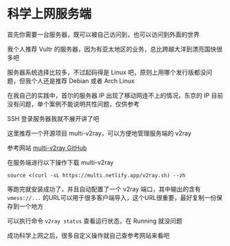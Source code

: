 # 科学上网服务端

首先你需要一台服务器，既可以被自己访问到，也可以访问到外面的世界

我个人推荐 Vultr 的服务器，因为有亚太地区的业务，总比跨越大洋到漂亮国快很多吧

服务器系统选择比较多，不过起码得是 Linux 吧，原则上用哪个发行版都没问题，但我个人还是推荐 Debian 或者 Arch Linux

在我自己的实践中，首尔的服务器 IP 出现了移动网连不上的情况，东京的 IP 目前没有问题，单个案例不能说明共性问题，仅供参考

SSH 登录服务器我就不展开讲了吧

这里推荐一个开源项目 multi-v2ray，可以方便地管理服务端的 v2ray

参考网站 [multi-v2ray GitHub](https://github.com/Jrohy/multi-v2ray)

在服务端进行以下操作下载 multi-v2ray

```shell
source <(curl -sL https://multi.netlify.app/v2ray.sh) --zh
```

等跑完就安装成功了，并且自动配置了一个 v2ray 端口，其中输出的含有 `vmess://...` 的URL可以用于很多客户端导入，这个URL很重要，最好复制一份保存到一个地方

可以执行命令 `v2ray status` 查看运行状态，在 Running 就没问题

成功科学上网之后，很多自定义操作就自己查参考网站来看吧
